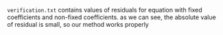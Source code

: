 `verification.txt` contains values of residuals for equation with fixed coefficients and non-fixed coefficients. as we can see, the absolute value of residual is small, so our method works properly
